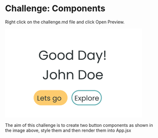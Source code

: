 # Challenge: Components
Right click on the challenge.md file and click Open Preview.

<img src="./components-challenge.png"/>

The aim of this challenge is to create two button components as shown in the image above, style them and then render them into App.jsx
